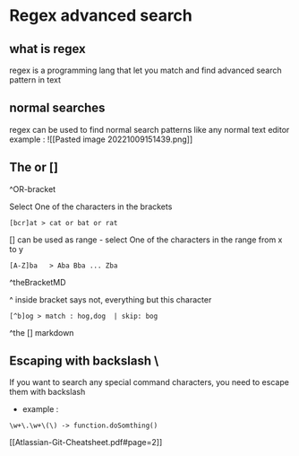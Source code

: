 # Regex advanced search 

## what is regex
regex is a programming lang that let you match and find advanced search pattern in text 


## normal searches 
regex can be used to find normal search patterns like any normal text editor 
example : 
![[Pasted image 20221009151439.png]]


## The or \[\] 

^OR-bracket

  
Select One of the characters in the brackets

```regex
[bcr]at > cat or bat or rat
```



[] can be used as range - select One of the characters in the range from x to y

```regex
[A-Z]ba   > Aba Bba ... Zba
```

^theBracketMD

^ inside bracket says not, everything but this character
```regex
[^b]og > match : hog,dog  | skip: bog
```
^the [] markdown

## Escaping with backslash \
If you want to search any special command characters, you need to escape them with backslash 
- example : 
```regex
\w+\.\w+\(\) -> function.doSomthing()
```

[[Atlassian-Git-Cheatsheet.pdf#page=2]]

